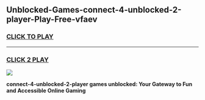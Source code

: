 
## Unblocked-Games-connect-4-unblocked-2-player-Play-Free-vfaev
<h3>
<a href="https://premium76.site?title=connect-4-unblocked-2-player&ref=12A">CLICK TO PLAY</a></h3>
<hr>

<h3>
<a href="https://premium76.site?title=connect-4-unblocked-2-player&ref=12A">CLICK 2 PLAY</a>
  
</h3>

<a href="https://premium76.site?title=connect-4-unblocked-2-player&ref=12A"><img src="https://clearcache.store/games.png"></a>


**connect-4-unblocked-2-player games unblocked: Your Gateway to Fun and Accessible Online Gaming**
